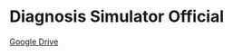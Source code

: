 # Diagnosis Simulator Official
 
[Google Drive](https://drive.google.com/drive/folders/1uuxtcT4WaCfSnEYYs8rN-vMro1jbdnI4)
